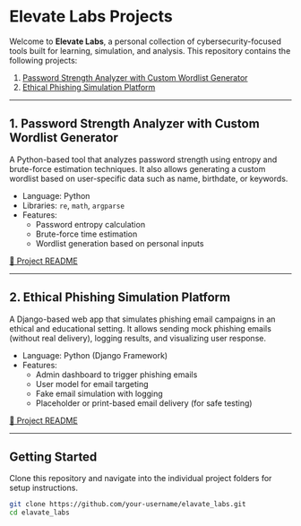 # Elevate Labs Projects

Welcome to **Elevate Labs**, a personal collection of cybersecurity-focused tools built for learning, simulation, and analysis. This repository contains the following projects:

1. [Password Strength Analyzer with Custom Wordlist Generator](./Password_Strength_Analyzer_with_Custom_Wordlist_Generator/)
2. [Ethical Phishing Simulation Platform](./Ethical_Phishing_Simulation_Platform/)

---

## 1. Password Strength Analyzer with Custom Wordlist Generator

A Python-based tool that analyzes password strength using entropy and brute-force estimation techniques. It also allows generating a custom wordlist based on user-specific data such as name, birthdate, or keywords.

- Language: Python
- Libraries: `re`, `math`, `argparse`
- Features:
  - Password entropy calculation
  - Brute-force time estimation
  - Wordlist generation based on personal inputs

[🔗 Project README](./Password_Strength_Analyzer_with_Custom_Wordlist_Generator/README.md)

---

## 2. Ethical Phishing Simulation Platform

A Django-based web app that simulates phishing email campaigns in an ethical and educational setting. It allows sending mock phishing emails (without real delivery), logging results, and visualizing user response.

- Language: Python (Django Framework)
- Features:
  - Admin dashboard to trigger phishing emails
  - User model for email targeting
  - Fake email simulation with logging
  - Placeholder or print-based email delivery (for safe testing)

[🔗 Project README](./Ethical_Phishing_Simulation_Platform/README.md)

---

## Getting Started

Clone this repository and navigate into the individual project folders for setup instructions.

```bash
git clone https://github.com/your-username/elavate_labs.git
cd elavate_labs
